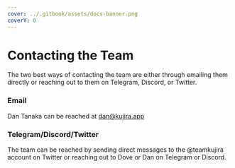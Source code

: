 ```yaml
---
cover: ../.gitbook/assets/docs-banner.png
coverY: 0
---
```


# Contacting the Team

The two best ways of contacting the team are either through emailing them directly or reaching out to them on Telegram, Discord, or Twitter.

### Email

Dan Tanaka can be reached at dan@kujira.app

### Telegram/Discord/Twitter

The team can be reached by sending direct messages to the @teamkujira account on Twitter or reaching out to Dove or Dan on Telegram or Discord.&#x20;
